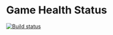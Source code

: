 # Game Health Status

[![Build status](https://ci.appveyor.com/api/projects/status/re582tj0ny1l56g4?svg=true)](https://ci.appveyor.com/project/LagutaNV2/js-2-hw-04-tests-1)